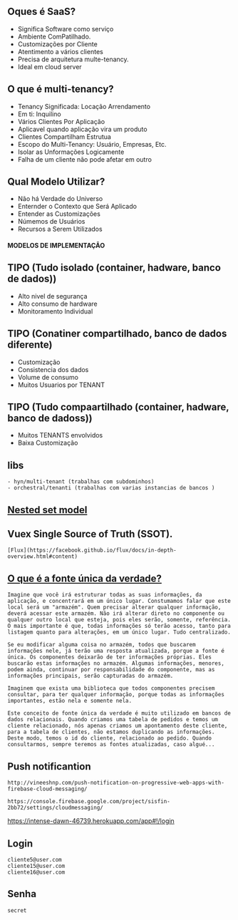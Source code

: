 ## Oques é SaaS?
- Significa Software como serviço
- Ambiente ComPatilhado.
- Customizações por Cliente
- Atentimento a vários clientes
- Precisa de arquitetura multe-tenancy.
- Ideal em cloud server

## O que é multi-tenancy?
- Tenancy Significada: Locação Arrendamento
- Em ti: Inquilino
- Vários Clientes Por Aplicação
- Aplicavel quando aplicação vira um produto
- Clientes Compartilham Estrutua
- Escopo do Multi-Tenancy: Usuário, Empresas, Etc.
- Isolar as Unformações Logicamente
- Falha de um cliente não pode afetar em outro

## Qual Modelo Utilizar?
- Não há Verdade do Universo
- Enternder o Contexto que Será Aplicado
- Entender as Customizações
- Númemos de Usuários
- Recursos a Serem Utilizados

#### MODELOS DE IMPLEMENTAÇÃO

## TIPO (Tudo isolado (container, hadware, banco de dados))
- Alto nivel de segurança
- Alto consumo de hardware
- Monitoramento Individual

## TIPO (Conatiner compartilhado, banco de dados diferente)
- Customização
- Consistencia dos dados
- Volume de consumo
- Muitos Usuarios por TENANT

## TIPO (Tudo compaartilhado (container, hadware, banco de dadoss))
- Muitos TENANTS envolvidos
- Baixa Customização 


## libs 
```
- hyn/multi-tenant (trabalhas com subdominhos)
- orchestral/tenanti (trabalhas com varias instancias de bancos )
```
## [Nested set model](https://en.wikipedia.org/wiki/Nested_set_model)


## Vuex  Single Source of Truth (SSOT). 
```
[Flux](https://facebook.github.io/flux/docs/in-depth-overview.html#content) 
```
## [O que é a fonte única da verdade?](https://www.schoolofnet.com/curso-vue-20-com-vuex/2280)
```
Imagine que você irá estruturar todas as suas informações, da aplicação, e concentrará em um único lugar. Constumamos falar que este local será um "armazém". Quem precisar alterar qualquer informação, deverá acessar este armazém. Não irá alterar direto no componente ou qualquer outro local que esteja, pois eles serão, somente, referência. O mais importante é que, todas informações só terão acesso, tanto para listagem quanto para alterações, em um único lugar. Tudo centralizado.

Se eu modificar alguma coisa no armazém, todos que buscarem informações nele, já terão uma resposta atualizada, porque a fonte é única. Os componentes deixarão de ter informações próprias. Eles buscarão estas informações no armazém. Algumas informações, menores, podem ainda, continuar por responsabilidade do componente, mas as informações principais, serão capturadas do armazém.

Imaginem que exista uma biblioteca que todos componentes precisem consultar, para ter qualquer informação, porque todas as informações importantes, estão nela e somente nela.

Este conceito de fonte única da verdade é muito utilizado em bancos de dados relacionais. Quando criamos uma tabela de pedidos e temos um cliente relacionado, nós apenas criamos um apontamento deste cliente, para a tabela de clientes, não estamos duplicando as informações. Deste modo, temos o id do cliente, relacionado ao pedido. Quando consultarmos, sempre teremos as fontes atualizadas, caso algué...

```

 ## Push notificantion
 ```
 http://vineeshnp.com/push-notification-on-progressive-web-apps-with-firebase-cloud-messaging/
 
 https://console.firebase.google.com/project/sisfin-2bb72/settings/cloudmessaging/
 ```

https://intense-dawn-46739.herokuapp.com/app#!/login

 ## Login
  ```
 cliente5@user.com
 cliente15@user.com
 cliente16@user.com
  ```
## Senha 
  ```
 secret
 ```
